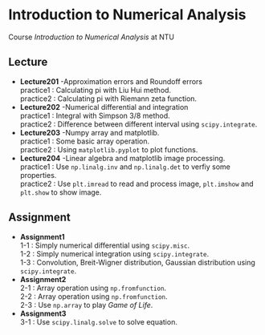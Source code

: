 # Introduction to Numerical Analysis
Course _Introduction to Numerical Analysis_ at NTU

## Lecture
  - **Lecture201** -Approximation errors and Roundoff errors<br />
  practice1 : Calculating pi with Liu Hui method.<br />
  practice2 : Calculating pi with Riemann zeta function.<br />
  - **Lecture202** -Numerical differential and integration<br />
  practice1 : Integral with Simpson 3/8 method.<br />
  practice2 : Difference between different interval using `scipy.integrate`.<br />
  - **Lecture203** -Numpy array and matplotlib.<br />
  practice1 : Some basic array operation.<br />
  practice2 : Using `matplotlib.pyplot` to plot functions.<br />
  - **Lecture204** -Linear algebra and matplotlib image processing.<br />
  practice1 : Use `np.linalg.inv` and `np.linalg.det` to verfiy some properties.<br />
  practice2 : Use `plt.imread` to read and process image, `plt.imshow` and `plt.show` to show image.<br />
  
## Assignment
  - **Assignment1**<br />
  1-1 : Simply numerical differential using `scipy.misc`.<br/>
  1-2 : Simply numerical integration using `scipy.integrate`.<br />
  1-3 : Convolution, Breit-Wigner distribution, Gaussian distribution using `scipy.integrate`.<br />
  - **Assignment2**<br />
  2-1 : Array operation using `np.fromfunction`.<br />
  2-2 : Array operation using `np.fromfunction`.<br />
  2-3 : Use `np.array` to play _Game of Life_.<br />
  - **Assignment3**<br />
  3-1 : Use `scipy.linalg.solve` to solve equation.

